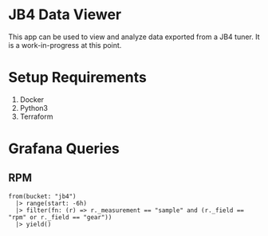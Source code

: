 # JB4 Data Viewer

This app can be used to view and analyze data exported from a JB4 tuner. It is a work-in-progress at this point.

# Setup Requirements

1. Docker
2. Python3
3. Terraform

# Grafana Queries

## RPM

```
from(bucket: "jb4")
  |> range(start: -6h)
  |> filter(fn: (r) => r._measurement == "sample" and (r._field == "rpm" or r._field == "gear"))
  |> yield()
```
